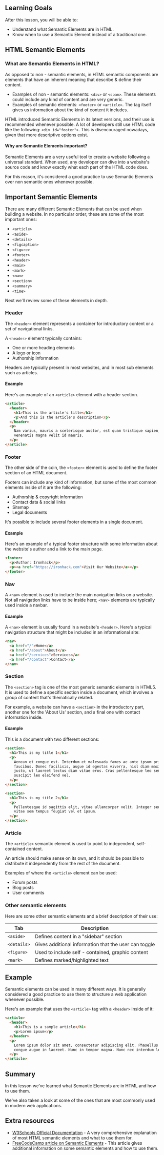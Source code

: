 ## Learning Goals

After this lesson, you will be able to:

- Understand what Semantic Elements are in HTML.
- Know when to use a Semantic Element instead of a traditional one.

## HTML Semantic Elements

### What are Semantic Elements in HTML?

As opposed to non - semantic elements, in HTML semantic components are elements that have an inherent meaning that describe & define their content.

- Examples of non - semantic elements: `<div>` or `<span>`. These elements could include any kind of content and are very generic.
- Examples of semantic elements: `<footer>` or `<article>`. The tag itself gives us information about the kind of content it includes.

HTML introduced Semantic Elements in its latest versions, and their use is recommended whenever possible. A lot of developers still use HTML code like the following: `<div id="footer">`. This is disencouraged nowadays, given that more descriptive options exist.

#### Why are Semantic Elements important?

Semantic Elements are a very useful tool to create a website following a universal standard. When used, any developer can dive into a website's source code and know exactly what each part of the HTML code does.

For this reason, it's considered a good practice to use Semantic Elements over non semantic ones whenever possible.

## Important Semantic Elements

There are many different Semantic Elements that can be used when building a website. In no particular order, these are some of the most important ones:

- `<article>`
- `<aside>`
- `<details>`
- `<figcaption>`
- `<figure>`
- `<footer>`
- `<header>`
- `<main>`
- `<mark>`
- `<nav>`
- `<section>`
- `<summary>`
- `<time>`

Next we'll review some of these elements in depth.

### Header

The `<header>` element represents a container for introductory content or a set of navigational links.

A `<header>` element typically contains:

- One or more heading elements
- A logo or icon
- Authorship information

Headers are typically present in most websites, and in most sub elements such as articles.

#### Example

Here's an example of an `<article>` element with a header section.

```html
<article>
  <header>
    <h1>This is the article's title</h1>
    <p>And this is the article's description</p>
  </header>
  <p>
    Nam varius, mauris a scelerisque auctor, est quam tristique sapien, vitae
    venenatis magna velit id mauris.
  </p>
</article>
```

### Footer

The other side of the coin, the `<footer>` element is used to define the footer section of an HTML document.

Footers can include any kind of information, but some of the most common elements inside of it are the following:

- Authorship & copyright information
- Contact data & social links
- Sitemap
- Legal documents

It's possible to include several footer elements in a single document.

#### Example

Here's an example of a typical footer structure with some information about the website's author and a link to the main page.

```html
<footer>
  <p>Author: Ironhack</p>
  <p><a href="https://ironhack.com">Visit Our Website</a></p>
</footer>
```

### Nav

A `<nav>` element is used to include the main navigation links on a website. Not all navigation links have to be inside here; `<nav>` elements are typically used inside a navbar.

#### Example

A `<nav>` element is usually found in a website's `<header>`. Here's a typical navigation structure that might be included in an informational site:

```html
<nav>
  <a href="/">Home</a>
  <a href="/about">About</a>
  <a href="/services">Services</a>
  <a href="/contact">Contact</a>
</nav>
```

### Section

The `<section>` tag is one of the most generic semantic elements in HTML5. It is used to define a specific section inside a document, which involves a group of content that's thematically related.

For example, a website can have a `<section>` in the introductory part, another one for the 'About Us' section, and a final one with contact information inside.

#### Example

This is a document with two different sections:

```html
<section>
  <h1>This is my title 1</h1>
  <p>
    Aenean et congue est. Interdum et malesuada fames ac ante ipsum primis in
    faucibus. Donec facilisis, augue id egestas viverra, nisl diam maximus
    justo, ut laoreet lectus diam vitae eros. Cras pellentesque leo sem, et
    suscipit leo eleifend vel.
  </p>
</section>

<section>
  <h1>This is my title 2</h1>
  <p>
    Pellentesque id sagittis elit, vitae ullamcorper velit. Integer sed arcu
    vitae sem tempus feugiat vel et ipsum.
  </p>
</section>
```

### Article

The `<article>` semantic element is used to point to independent, self-contained content.

An article should make sense on its own, and it should be possible to distribute it independently from the rest of the document.

Examples of where the `<article>` element can be used:

- Forum posts
- Blog posts
- User comments

### Other semantic elements

Here are some other semantic elements and a brief description of their use:

| <b>Tab</b>  | <b>Description</b>                                    |
| ----------- | ----------------------------------------------------- |
| `<aside>`   | Defines content in a "sidebar" section                |
| `<details>` | Gives additional information that the user can toggle |
| `<figure>`  | Used to include self - contained, graphic content     |
| `<mark>`    | Defines marked/highlighted text                       |

## Example

Semantic elements can be used in many different ways. It is generally considered a good practice to use them to structure a web application whenever possible.

Here's an example that uses the `<article>` tag with a `<header>` inside of it:

```html
<article>
  <header>
    <h1>This is a sample article</h1>
    <p>Lorem ipsum</p>
  </header>
  <p>
    Lorem ipsum dolor sit amet, consectetur adipiscing elit. Phasellus ultricies
    congue augue in laoreet. Nunc in tempor magna. Nunc nec interdum leo.
  </p>
</article>
```

## Summary

In this lesson we've learned what Semantic Elements are in HTML and how to use them.

We've also taken a look at some of the ones that are most commonly used in modern web applications.

## Extra resources

- [W3Schools Official Documentation](https://www.w3schools.com/html/html5_semantic_elements.asp) - A very comprehensive explanation of most HTML semantic elements and what to use them for.
- [FreeCodeCamp article on Semantic Elements](https://www.freecodecamp.org/news/semantic-html5-elements/) - This article gives additional information on some semantic elements and how to use them.
